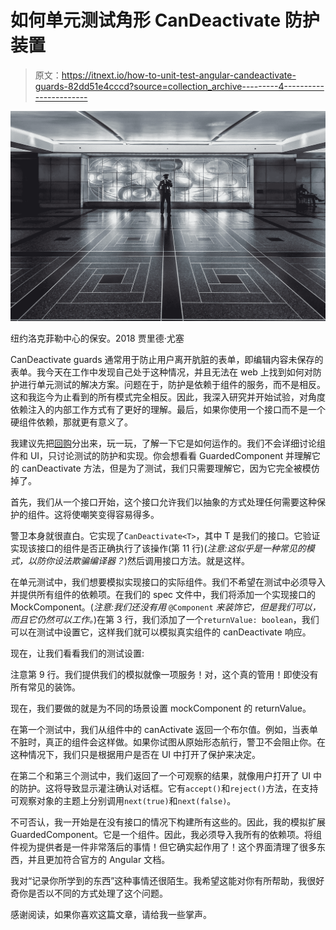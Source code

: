 # 如何单元测试角形 CanDeactivate 防护装置

> 原文：<https://itnext.io/how-to-unit-test-angular-candeactivate-guards-82dd51e4cccd?source=collection_archive---------4----------------------->

![](img/42e8c78880c3c22ae9ceb3ba1b996daa.png)

纽约洛克菲勒中心的保安。2018 贾里德·尤塞

CanDeactivate guards 通常用于防止用户离开肮脏的表单，即编辑内容未保存的表单。我今天在工作中发现自己处于这种情况，并且无法在 web 上找到如何对防护进行单元测试的解决方案。问题在于，防护是依赖于组件的服务，而不是相反。这和我迄今为止看到的所有模式完全相反。因此，我深入研究并开始试验，对角度依赖注入的内部工作方式有了更好的理解。最后，如果你使用一个接口而不是一个硬组件依赖，那就更有意义了。

我建议先把[回购](https://github.com/fivedice/ngx-candeactivate-test)分出来，玩一玩，了解一下它是如何运作的。我们不会详细讨论组件和 UI，只讨论测试的防护和实现。你会想看看 GuardedComponent 并理解它的 canDeactivate 方法，但是为了测试，我们只需要理解它，因为它完全被模仿掉了。

首先，我们从一个接口开始，这个接口允许我们以抽象的方式处理任何需要这种保护的组件。这将使嘲笑变得容易得多。

警卫本身就很直白。它实现了`CanDeactivate<T>`，其中 T 是我们的接口。它验证实现该接口的组件是否正确执行了该操作(第 11 行)(*注意:这似乎是一种常见的模式，以防你设法欺骗编译器？*)然后调用接口方法。就是这样。

在单元测试中，我们想要模拟实现接口的实际组件。我们不希望在测试中必须导入并提供所有组件的依赖项。在我们的 spec 文件中，我们将添加一个实现接口的 MockComponent。(*注意:我们还没有用* `@Component` *来装饰它，但是我们可以，而且它仍然可以工作。*)在第 3 行，我们添加了一个`returnValue: boolean`，我们可以在测试中设置它，这样我们就可以模拟真实组件的 canDeactivate 响应。

现在，让我们看看我们的测试设置:

注意第 9 行。我们提供我们的模拟就像一项服务！对，这个真的管用！即使没有所有常见的装饰。

现在，我们要做的就是为不同的场景设置 mockComponent 的 returnValue。

在第一个测试中，我们从组件中的 canActivate 返回一个布尔值。例如，当表单不脏时，真正的组件会这样做。如果你试图从原始形态航行，警卫不会阻止你。在这种情况下，我们只是根据用户是否在 UI 中打开了保护来决定。

在第二个和第三个测试中，我们返回了一个可观察的结果，就像用户打开了 UI 中的防护。这将导致显示灌注确认对话框。它有`accept()`和`reject()`方法，在支持可观察对象的主题上分别调用`next(true)`和`next(false)`。

不可否认，我一开始是在没有接口的情况下构建所有这些的。因此，我的模拟扩展 GuardedComponent。它是一个组件。因此，我必须导入我所有的依赖项。将组件视为提供者是一件非常落后的事情！但它确实起作用了！这个界面清理了很多东西，并且更加符合官方的 Angular 文档。

我对“记录你所学到的东西”这种事情还很陌生。我希望这能对你有所帮助，我很好奇你是否以不同的方式处理了这个问题。

感谢阅读，如果你喜欢这篇文章，请给我一些掌声。